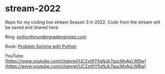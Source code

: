 # stream-2022

Repo for my coding live stream Season 3 in 2022. Code from the stream will be saved and shared here.

Blog: [pythonforundergradenginees.com](https://pythonforundergradenginees.com)

Book: [Problem Solving with Python](https://www.amazon.com/Problem-Solving-Python-3-7-open-source/dp/1693405415)

YouTube: [https://www.youtube.com/channel/UC2xtXY5sNJk7gucMvAvLWBw](https://www.youtube.com/channel/UC2xtXY5sNJk7gucMvAvLWBw)
